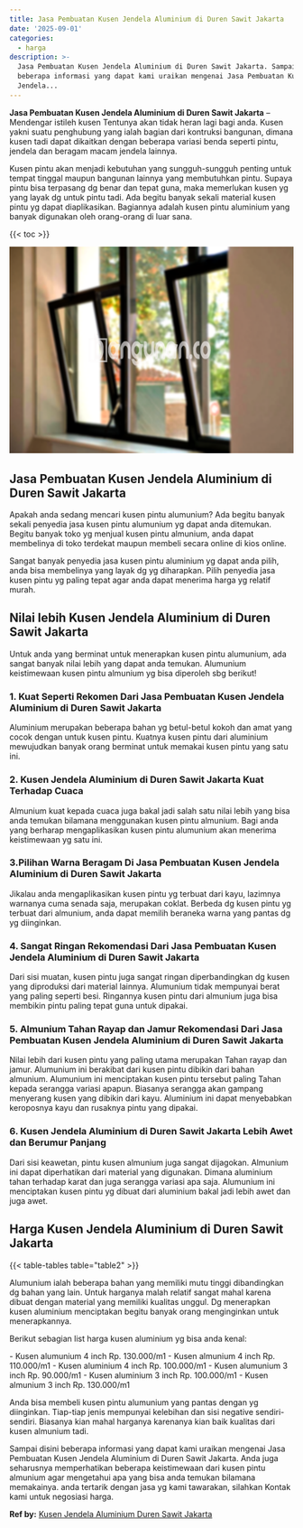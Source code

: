 ```yaml
---
title: Jasa Pembuatan Kusen Jendela Aluminium di Duren Sawit Jakarta
date: '2025-09-01'
categories:
  - harga
description: >-
  Jasa Pembuatan Kusen Jendela Aluminium di Duren Sawit Jakarta. Sampai disini
  beberapa informasi yang dapat kami uraikan mengenai Jasa Pembuatan Kusen
  Jendela...
---
```


**Jasa Pembuatan Kusen Jendela Aluminium di Duren Sawit Jakarta** – Mendengar istileh kusen Tentunya akan tidak heran lagi bagi anda. Kusen yakni suatu penghubung yang ialah bagian dari kontruksi bangunan, dimana kusen tadi dapat dikaitkan dengan beberapa variasi benda seperti pintu, jendela dan beragam macam jendela lainnya.

Kusen pintu akan menjadi kebutuhan yang sungguh-sungguh penting untuk tempat tinggal maupun bangunan lainnya yang membutuhkan pintu. Supaya pintu bisa terpasang dg benar dan tepat guna, maka memerlukan kusen yg yang layak dg untuk pintu tadi. Ada begitu banyak sekali material kusen pintu yg dapat diaplikasikan. Bagiannya adalah kusen pintu aluminium yang banyak digunakan oleh orang-orang di luar sana.

{{< toc >}}

![Jasa Pembuatan Kusen Jendela Aluminium di Duren Sawit Jakarta](/images/harga-kusen-jendela-alumunium-29.png)

## Jasa Pembuatan Kusen Jendela Aluminium di Duren Sawit Jakarta

Apakah anda sedang mencari kusen pintu alumunium? Ada begitu banyak sekali penyedia jasa kusen pintu alumunium yg dapat anda ditemukan. Begitu banyak toko yg menjual kusen pintu almunium, anda dapat membelinya di toko terdekat maupun membeli secara online di kios online.

Sangat banyak penyedia jasa kusen pintu aluminium yg dapat anda pilih, anda bisa membelinya yang layak dg yg diharapkan. Pilih penyedia jasa kusen pintu yg paling tepat agar anda dapat menerima harga yg relatif murah.

## Nilai lebih Kusen Jendela Aluminium di Duren Sawit Jakarta

Untuk anda yang berminat untuk menerapkan kusen pintu alumunium, ada sangat banyak nilai lebih yang dapat anda temukan. Alumunium keistimewaan kusen pintu almunium yg bisa diperoleh sbg berikut!

### 1\. Kuat Seperti Rekomen Dari Jasa Pembuatan Kusen Jendela Aluminium di Duren Sawit Jakarta

Aluminium merupakan beberapa bahan yg betul-betul kokoh dan amat yang cocok dengan untuk kusen pintu. Kuatnya kusen pintu dari aluminium mewujudkan banyak orang berminat untuk memakai kusen pintu yang satu ini.

### 2\. Kusen Jendela Aluminium di Duren Sawit Jakarta Kuat Terhadap Cuaca

Almunium kuat kepada cuaca juga bakal jadi salah satu nilai lebih yang bisa anda temukan bilamana menggunakan kusen pintu almunium. Bagi anda yang berharap mengaplikasikan kusen pintu alumunium akan menerima keistimewaan yg satu ini.

### 3.Pilihan Warna Beragam Di Jasa Pembuatan Kusen Jendela Aluminium di Duren Sawit Jakarta

Jikalau anda mengaplikasikan kusen pintu yg terbuat dari kayu, lazimnya warnanya cuma senada saja, merupakan coklat. Berbeda dg kusen pintu yg terbuat dari almunium, anda dapat memilih beraneka warna yang pantas dg yg diinginkan.

### 4\. Sangat Ringan Rekomendasi Dari Jasa Pembuatan Kusen Jendela Aluminium di Duren Sawit Jakarta

Dari sisi muatan, kusen pintu juga sangat ringan diperbandingkan dg kusen yang diproduksi dari material lainnya. Alumunium tidak mempunyai berat yang paling seperti besi. Ringannya kusen pintu dari almunium juga bisa membikin pintu paling tepat guna untuk dipakai.

### 5\. Almunium Tahan Rayap dan Jamur Rekomendasi Dari Jasa Pembuatan Kusen Jendela Aluminium di Duren Sawit Jakarta

Nilai lebih dari kusen pintu yang paling utama merupakan Tahan rayap dan jamur. Alumunium ini berakibat dari kusen pintu dibikin dari bahan almunium. Alumunium ini menciptakan kusen pintu tersebut paling Tahan kepada serangga variasi apapun. Biasanya serangga akan gampang menyerang kusen yang dibikin dari kayu. Aluminium ini dapat menyebabkan keroposnya kayu dan rusaknya pintu yang dipakai.

### 6\. Kusen Jendela Aluminium di Duren Sawit Jakarta Lebih Awet dan Berumur Panjang

Dari sisi keawetan, pintu kusen almunium juga sangat dijagokan. Almunium ini dapat diperhatikan dari material yang digunakan. Dimana aluminium tahan terhadap karat dan juga serangga variasi apa saja. Alumunium ini menciptakan kusen pintu yg dibuat dari aluminium bakal jadi lebih awet dan juga awet.

## Harga Kusen Jendela Aluminium di Duren Sawit Jakarta

{{< table-tables table="table2" >}}

Alumunium ialah beberapa bahan yang memiliki mutu tinggi dibandingkan dg bahan yang lain. Untuk harganya malah relatif sangat mahal karena dibuat dengan material yang memiliki kualitas unggul. Dg menerapkan kusen aluminium menciptakan begitu banyak orang menginginkan untuk menerapkannya.

Berikut sebagian list harga kusen aluminium yg bisa anda kenal:

\- Kusen alumunium 4 inch Rp. 130.000/m1 - Kusen almunium 4 inch Rp. 110.000/m1 - Kusen aluminium 4 inch Rp. 100.000/m1 - Kusen alumunium 3 inch Rp. 90.000/m1 - Kusen aluminium 3 inch Rp. 100.000/m1 - Kusen almunium 3 inch Rp. 130.000/m1

Anda bisa membeli kusen pintu alumunium yang pantas dengan yg diinginkan. Tiap-tiap jenis mempunyai kelebihan dan sisi negative sendiri-sendiri. Biasanya kian mahal harganya karenanya kian baik kualitas dari kusen almunium tadi.

Sampai disini beberapa informasi yang dapat kami uraikan mengenai Jasa Pembuatan Kusen Jendela Aluminium di Duren Sawit Jakarta. Anda juga seharusnya memperhatikan beberapa keistimewaan dari kusen pintu almunium agar mengetahui apa yang bisa anda temukan bilamana memakainya. anda tertarik dengan jasa yg kami tawarakan, silahkan Kontak kami untuk negosiasi harga.

**Ref by:** [Kusen Jendela Aluminium Duren Sawit Jakarta](https://id.wikipedia.org/wiki/Kusen)
